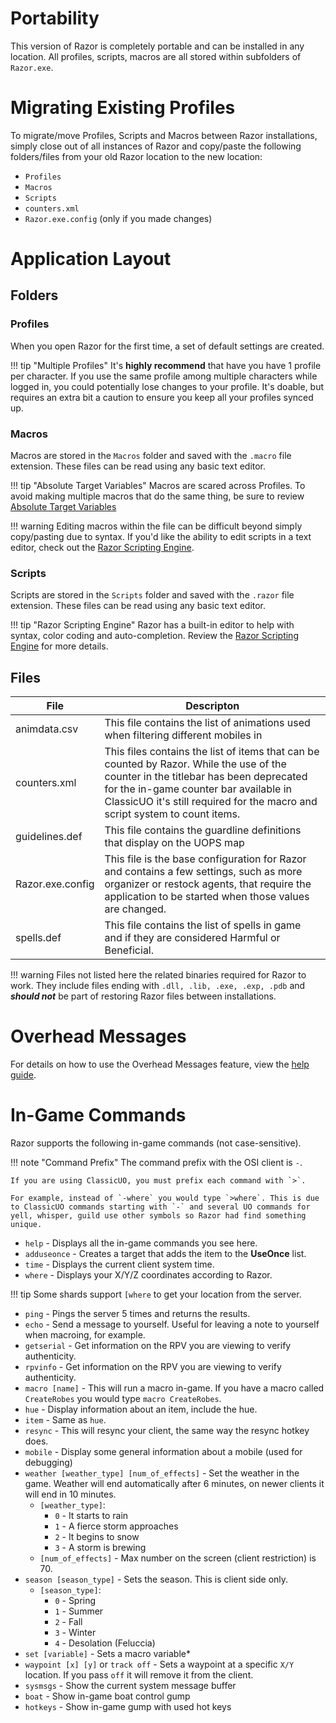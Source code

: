 # Portability

This version of Razor is completely portable and can be installed in any location. All profiles, scripts, macros are all stored within subfolders of `Razor.exe`.

# Migrating Existing Profiles

To migrate/move Profiles, Scripts and Macros between Razor installations, simply close out of all instances of Razor and copy/paste the following folders/files from your old Razor location to the new location:

- `Profiles`
- `Macros`
- `Scripts`
- `counters.xml`
- `Razor.exe.config` (only if you made changes)

# Application Layout

## Folders

### Profiles

When you open Razor for the first time, a set of default settings are created.

!!! tip "Multiple Profiles"
    It's **highly recommend** that have you have 1 profile per character. If you use the same profile among multiple characters while logged in, you could potentially lose changes to your profile. It's doable, but requires an extra bit a caution to ensure you keep all your profiles synced up.

### Macros

Macros are stored in the `Macros` folder and saved with the `.macro` file extension. These files can be read using any basic text editor.

!!! tip "Absolute Target Variables"
    Macros are scared across Profiles. To avoid making multiple macros that do the same thing, be sure to review [Absolute Target Variables](help/macros.md#absolute-target-variables)

!!! warning
    Editing macros within the file can be difficult beyond simply copy/pasting due to syntax. If you'd like the ability to edit scripts in a text editor, check out the [Razor Scripting Engine](guide/index.md).

### Scripts

Scripts are stored in the `Scripts` folder and saved with the `.razor` file extension. These files can be read using any basic text editor.

!!! tip "Razor Scripting Engine"
    Razor has a built-in editor to help with syntax, color coding and auto-completion. Review the [Razor Scripting Engine](guide/index.md) for more details.

## Files

| File | Descripton |
| ---- | -----------|
| animdata.csv | This file contains the list of animations used when filtering different mobiles in |
| counters.xml | This files contains the list of items that can be counted by Razor. While the use of the counter in the titlebar has been deprecated for the in-game counter bar available in ClassicUO it's still required for the macro and script system to count items. |
| guidelines.def | This file contains the guardline definitions that display on the UOPS map|
| Razor.exe.config | This file is the base configuration for Razor and contains a few settings, such as more organizer or restock agents, that require the application to be started when those values are changed.|
| spells.def | This file contains the list of spells in game and if they are considered Harmful or Beneficial. |

!!! warning
    Files not listed here the related binaries required for Razor to work. They include files ending with `.dll, .lib, .exe, .exp, .pdb` and **_should not_** be part of restoring Razor files between installations.

# Overhead Messages

For details on how to use the Overhead Messages feature, view the [help guide](help/displaycounters.md#overhead-messages).

# In-Game Commands

Razor supports the following in-game commands (not case-sensitive).

!!! note "Command Prefix"
    The command prefix with the OSI client is `-`.

    If you are using ClassicUO, you must prefix each command with `>`.
    
    For example, instead of `-where` you would type `>where`. This is due to ClassicUO commands starting with `-` and several UO commands for yell, whisper, guild use other symbols so Razor had find something unique.

* `help` - Displays all the in-game commands you see here.
* `adduseonce` - Creates a target that adds the item to the **UseOnce** list.
* `time` - Displays the current client system time.
* `where` - Displays your X/Y/Z coordinates according to Razor.

!!! tip
    Some shards support `[where` to get your location from the server.

* `ping` - Pings the server 5 times and returns the results.
* `echo` - Send a message to yourself. Useful for leaving a note to yourself when macroing, for example.
* `getserial` - Get information on the RPV you are viewing to verify authenticity.
* `rpvinfo` - Get information on the RPV you are viewing to verify authenticity.
* `macro [name]` - This will run a macro in-game. If you have a macro called `CreateRobes` you would type `macro CreateRobes`.
* `hue` - Display information about an item, include the hue.
* `item` - Same as `hue`.
* `resync` - This will resync your client, the same way the resync hotkey does.
* `mobile` - Display some general information about a mobile (used for debugging)
* `weather [weather_type] [num_of_effects]` - Set the weather in the game. Weather will end automatically after 6 minutes, on newer clients it will end in 10 minutes.
    * `[weather_type]`:
        * `0` - It starts to rain
        * `1` - A fierce storm approaches
        * `2` - It begins to snow
        * `3` - A storm is brewing
    * `[num_of_effects]` - Max number on the screen (client restriction) is 70.
* `season [season_type]` - Sets the season. This is client side only.
    * `[season_type]`:
        * `0` - Spring
        * `1` - Summer
        * `2` - Fall
        * `3` - Winter
        * `4` - Desolation (Feluccia)
* `set [variable]` - Sets a macro variable* 
* `waypoint [x] [y]` or `track off` - Sets a waypoint at a specific `X/Y` location. If you pass `off` it will remove it from the client.
* `sysmsgs` - Show the current system message buffer
* `boat` - Show in-game boat control gump
* `hotkeys` - Show in-game gump with used hot keys